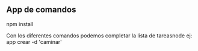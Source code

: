 ## App de comandos

npm install

Con los diferentes comandos podemos completar la lista de tareasnode 
ej: app crear -d 'caminar'